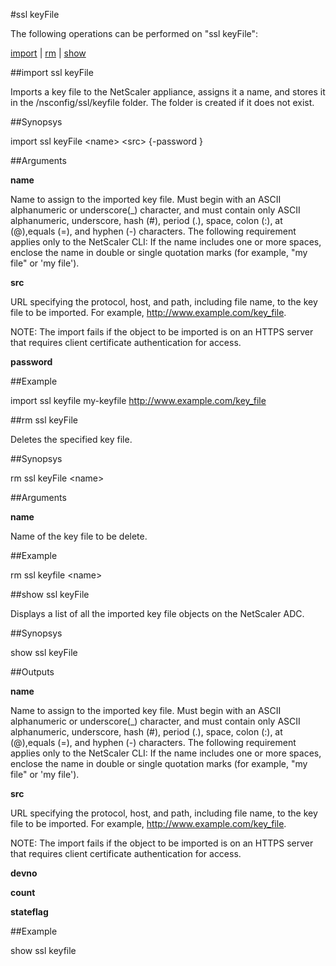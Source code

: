 #ssl keyFile

The following operations can be performed on "ssl keyFile":


[import](#import-ssl-keyfile) | [rm](#rm-ssl-keyfile) | [show](#show-ssl-keyfile)

##import ssl keyFile

Imports a key file to the NetScaler appliance, assigns it a name, and stores it in the /nsconfig/ssl/keyfile folder. The folder is created if it does not exist.


##Synopsys

import ssl keyFile &lt;name> &lt;src> {-password }


##Arguments

<b>name</b>
Name to assign to the imported key file. Must begin with an ASCII alphanumeric or underscore(_) character, and must contain only ASCII alphanumeric, underscore, hash (#), period (.), space, colon (:), at (@),equals (=), and hyphen (-) characters. The following requirement applies only to the NetScaler CLI: If the name includes one or more spaces, enclose the name in double or single quotation marks (for example, "my file" or 'my file').

<b>src</b>
URL specifying the protocol, host, and path, including file name, to the key file to be imported. For example, http://www.example.com/key_file.
NOTE: The import fails if the object to be imported is on an HTTPS server that requires client certificate authentication for access.

<b>password</b>



##Example

import ssl keyfile my-keyfile http://www.example.com/key_file

##rm ssl keyFile

Deletes the specified key file.


##Synopsys

rm ssl keyFile &lt;name>


##Arguments

<b>name</b>
Name of the key file to be delete.



##Example

rm ssl keyfile &lt;name&gt;

##show ssl keyFile

Displays a list of all the imported key file objects on the NetScaler ADC.


##Synopsys

show ssl keyFile


##Outputs

<b>name</b>
Name to assign to the imported key file. Must begin with an ASCII alphanumeric or underscore(_) character, and must contain only ASCII alphanumeric, underscore, hash (#), period (.), space, colon (:), at (@),equals (=), and hyphen (-) characters. The following requirement applies only to the NetScaler CLI: If the name includes one or more spaces, enclose the name in double or single quotation marks (for example, "my file" or 'my file').

<b>src</b>
URL specifying the protocol, host, and path, including file name, to the key file to be imported. For example, http://www.example.com/key_file.
NOTE: The import fails if the object to be imported is on an HTTPS server that requires client certificate authentication for access.

<b>devno</b>

<b>count</b>

<b>stateflag</b>



##Example

show ssl keyfile

